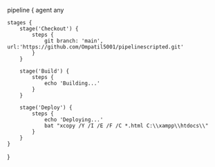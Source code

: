 pipeline {
    agent any

    stages {
        stage('Checkout') {
            steps {
                git branch: 'main', url:'https://github.com/Ompatil5001/pipelinescripted.git'
            }
        }

        stage('Build') {
            steps {
                echo 'Building...'
            }
        }

        stage('Deploy') {
            steps {
                echo 'Deploying...'
                bat "xcopy /Y /I /E /F /C *.html C:\\xampp\\htdocs\\"
            }
        }
    }
}
